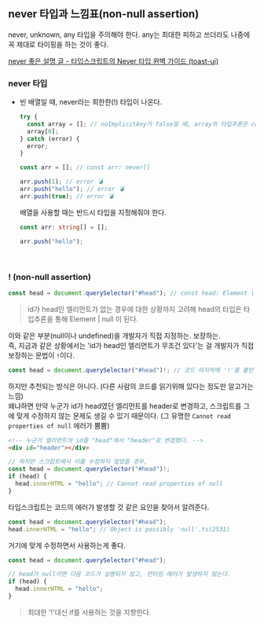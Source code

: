 ## never 타입과 느낌표(non-null assertion)

never, unknown, any 타입을 주의해야 한다. any는 최대한 피하고 쓰더라도 나중에 꼭 제대로 타이핑을 하는 것이 좋다.<br />

[never 좋은 설명 글 - 타입스크립트의 Never 타입 완벽 가이드 (toast-ui)](https://ui.toast.com/weekly-pick/ko_20220323)

### never 타입

- 빈 배열일 때, never라는 희한한(!) 타입이 나온다.

  ```ts
  try {
    const array = []; // noImplicitAny가 false일 때, array의 타입추론은 const array: never[]
    array[0];
  } catch (error) {
    error;
  }
  ```

  ```ts
  const arr = []; // const arr: never[]

  arr.push(1); // error 💣
  arr.push("hello"); // error 💣
  arr.push(true); // error 💣
  ```

  배열을 사용할 때는 반드시 타입을 지정해줘야 한다. <br />

  ```ts
  const arr: string[] = [];

  arr.push("hello");
  ```

<br />

### ! (non-null assertion)

```ts
const head = document.querySelector("#head"); // const head: Element | null
```

> id가 head인 엘리먼트가 없는 경우에 대한 상황까지 고려해 head의 타입은 타입추론을 통해 Element | null 이 된다.

이와 같은 부분(null이나 undefined)을 개발자가 직접 지정하는. 보장하는. <br />
즉, 지금과 같은 상황에서는 'id가 head인 엘리먼트가 무조건 있다'는 걸 개발자가 직접 보장하는 문법이 `!`이다.<br />

```ts
const head = document.querySelector("#head")!; // 코드 마지막에 '!'를 붙인 타입추론 결과 - const head: Element
```

하지만 추천되는 방식은 아니다. (다른 사람의 코드를 읽기위해 있다는 정도만 알고가는 느낌)<br />
왜냐하면 만약 누군가 id가 head였던 엘리먼트를 header로 변경하고, 스크립트를 그에 맞게 수정하지 않는 문제도 생길 수 있기 때문이다. (그 유명한 `Cannot read properties of null` 에러가 뿜뿜)<br />

```html
<!-- 누군가 엘리먼트의 id를 "head"에서 "header"로 변경했다. -->
<div id="header"></div>
```

```ts
// 하지만 스크립트에서 이를 수정하지 않았을 경우,
const head = document.querySelector("#head")!;
if (head) {
  head.innerHTML = "hello"; // Cannot read properties of null
}
```

타입스크립트는 코드의 에러가 발생할 것 같은 요인을 찾아서 알려준다.

```ts
const head = document.querySelector("#head");
head.innerHTML = "hello"; // Object is possibly 'null'.ts(2531)
```

거기에 맞게 수정하면서 사용하는게 좋다.

```ts
const head = document.querySelector("#head");

// head가 null이면 다음 코드가 실행되지 않고, 런타임 에러가 발생하지 않는다.
if (head) {
  head.innerHTML = "hello";
}
```

> 최대한 '!'대신 if를 사용하는 것을 지향한다.
